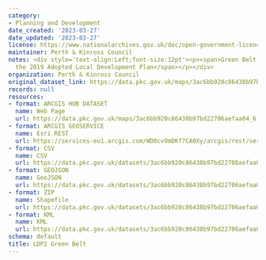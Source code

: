 ```yaml
---
category:
- Planning and Development
date_created: '2023-03-27'
date_updated: '2023-03-27'
license: https://www.nationalarchives.gov.uk/doc/open-government-licence/version/3/
maintainer: Perth & Kinross Council
notes: <div style='text-align:Left;font-size:12pt'><p><span>Green Belt boundary from
  the 2019 Adopted Local Development Plan</span></p></div>
organization: Perth & Kinross Council
original_dataset_link: https://data.pkc.gov.uk/maps/3ac6bb920c86438b97bd22706aefaa04_6
records: null
resources:
- format: ARCGIS HUB DATASET
  name: Web Page
  url: https://data.pkc.gov.uk/maps/3ac6bb920c86438b97bd22706aefaa04_6
- format: ARCGIS GEOSERVICE
  name: Esri REST
  url: https://services-eu1.arcgis.com/WD0cvOmDKf7CA0Xy/arcgis/rest/services/LDP2_Green_Belt/FeatureServer/6
- format: CSV
  name: CSV
  url: https://data.pkc.gov.uk/datasets/3ac6bb920c86438b97bd22706aefaa04_6.csv?where=1=1&outSR=%7B%22latestWkid%22%3A27700%2C%22wkid%22%3A27700%7D
- format: GEOJSON
  name: GeoJSON
  url: https://data.pkc.gov.uk/datasets/3ac6bb920c86438b97bd22706aefaa04_6.geojson?where=1=1&outSR=%7B%22latestWkid%22%3A27700%2C%22wkid%22%3A27700%7D
- format: ZIP
  name: Shapefile
  url: https://data.pkc.gov.uk/datasets/3ac6bb920c86438b97bd22706aefaa04_6.zip?where=1=1&outSR=%7B%22latestWkid%22%3A27700%2C%22wkid%22%3A27700%7D
- format: KML
  name: KML
  url: https://data.pkc.gov.uk/datasets/3ac6bb920c86438b97bd22706aefaa04_6.kml?where=1=1&outSR=%7B%22latestWkid%22%3A27700%2C%22wkid%22%3A27700%7D
schema: default
title: LDP2 Green Belt
---
```

